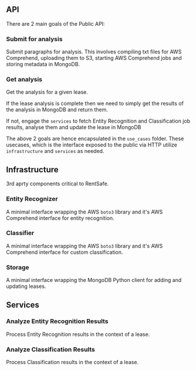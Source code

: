 ## API

There are 2 main goals of the Public API:

### Submit for analysis
Submit paragraphs for analysis. This involves compiling txt files for AWS Comprehend, uploading them to S3, starting AWS Comprehend jobs and storing metadata in MongoDB.

### Get analysis
Get the analysis for a given lease.

If the lease analysis is complete then we need to simply get the results of the analysis in MongoDB and return them.

If not, engage the `services` to fetch Entity Recognition and Classification job results, analyse them and update the lease in MongoDB

The above 2 goals are hence encapsulated in the `use_cases` folder. These usecases, which is the interface exposed to the public via HTTP utilize `infrastructure` and `services` as needed.

## Infrastructure
3rd aprty components critical to RentSafe.

### Entity Recognizer
A minimal interface wrapping the AWS `boto3` library and it's AWS Comprehend interface for entity recognition.

### Classifier
A minimal interface wrapping the AWS `boto3` library and it's AWS Comprehend interface for custom classification.

### Storage
A minimal interface wrapping the MongoDB Python client for adding and updating leases.

## Services

### Analyze Entity Recognition Results
Process Entity Recognition results in the context of a lease.

### Analyze Classification Results
Process Classification results in the context of a lease.
